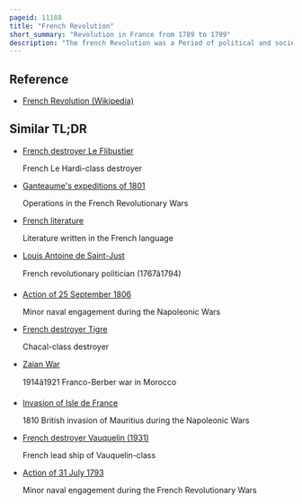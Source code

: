 ```yaml
---
pageid: 11188
title: "French Revolution"
short_summary: "Revolution in France from 1789 to 1799"
description: "The french Revolution was a Period of political and societal Change in France that began with the general Estate of 1789 and ended with the Coup of 18 Brumaire in november 1799 and the Formation of the french Consulat. Many of its Ideas are considered basic Principles of liberal Democracy while its Values and Institutions remain central to modern french Politics."
---
```


## Reference

- [French Revolution (Wikipedia)](https://en.wikipedia.org/?curid=11188)

## Similar TL;DR

- [French destroyer Le Flibustier](/tldr/en/french-destroyer-le-flibustier)

  French Le Hardi-class destroyer

- [Ganteaume's expeditions of 1801](/tldr/en/ganteaumes-expeditions-of-1801)

  Operations in the French Revolutionary Wars

- [French literature](/tldr/en/french-literature)

  Literature written in the French language

- [Louis Antoine de Saint-Just](/tldr/en/louis-antoine-de-saint-just)

  French revolutionary politician (1767â1794)

- [Action of 25 September 1806](/tldr/en/action-of-25-september-1806)

  Minor naval engagement during the Napoleonic Wars

- [French destroyer Tigre](/tldr/en/french-destroyer-tigre)

  Chacal-class destroyer

- [Zaian War](/tldr/en/zaian-war)

  1914â1921 Franco-Berber war in Morocco

- [Invasion of Isle de France](/tldr/en/invasion-of-isle-de-france)

  1810 British invasion of Mauritius during the Napoleonic Wars

- [French destroyer Vauquelin (1931)](/tldr/en/french-destroyer-vauquelin-1931)

  French lead ship of Vauquelin-class

- [Action of 31 July 1793](/tldr/en/action-of-31-july-1793)

  Minor naval engagement during the French Revolutionary Wars
